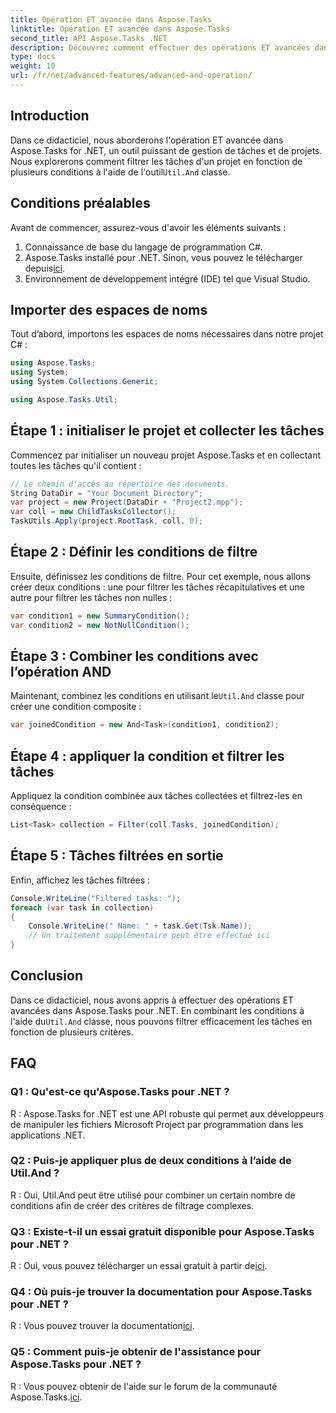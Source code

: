 ```yaml
---
title: Opération ET avancée dans Aspose.Tasks
linktitle: Opération ET avancée dans Aspose.Tasks
second_title: API Aspose.Tasks .NET
description: Découvrez comment effectuer des opérations ET avancées dans Aspose.Tasks pour .NET afin de filtrer efficacement les tâches de projet en fonction de plusieurs critères.
type: docs
weight: 10
url: /fr/net/advanced-features/advanced-and-operation/
---
```

## Introduction

 Dans ce didacticiel, nous aborderons l'opération ET avancée dans Aspose.Tasks for .NET, un outil puissant de gestion de tâches et de projets. Nous explorerons comment filtrer les tâches d'un projet en fonction de plusieurs conditions à l'aide de l'outil`Util.And` classe.

## Conditions préalables

Avant de commencer, assurez-vous d'avoir les éléments suivants :

1. Connaissance de base du langage de programmation C#.
2.  Aspose.Tasks installé pour .NET. Sinon, vous pouvez le télécharger depuis[ici](https://releases.aspose.com/tasks/net/).
3. Environnement de développement intégré (IDE) tel que Visual Studio.

## Importer des espaces de noms

Tout d’abord, importons les espaces de noms nécessaires dans notre projet C# :

```csharp
using Aspose.Tasks;
using System;
using System.Collections.Generic;

using Aspose.Tasks.Util;

```

## Étape 1 : initialiser le projet et collecter les tâches

Commencez par initialiser un nouveau projet Aspose.Tasks et en collectant toutes les tâches qu'il contient :

```csharp
// Le chemin d'accès au répertoire des documents.
String DataDir = "Your Document Directory";
var project = new Project(DataDir + "Project2.mpp");
var coll = new ChildTasksCollector();
TaskUtils.Apply(project.RootTask, coll, 0);
```

## Étape 2 : Définir les conditions de filtre

Ensuite, définissez les conditions de filtre. Pour cet exemple, nous allons créer deux conditions : une pour filtrer les tâches récapitulatives et une autre pour filtrer les tâches non nulles :

```csharp
var condition1 = new SummaryCondition();
var condition2 = new NotNullCondition();
```

## Étape 3 : Combiner les conditions avec l’opération AND

 Maintenant, combinez les conditions en utilisant le`Util.And` classe pour créer une condition composite :

```csharp
var joinedCondition = new And<Task>(condition1, condition2);
```

## Étape 4 : appliquer la condition et filtrer les tâches

Appliquez la condition combinée aux tâches collectées et filtrez-les en conséquence :

```csharp
List<Task> collection = Filter(coll.Tasks, joinedCondition);
```

## Étape 5 : Tâches filtrées en sortie

Enfin, affichez les tâches filtrées :

```csharp
Console.WriteLine("Filtered tasks: ");
foreach (var task in collection)
{
    Console.WriteLine(" Name: " + task.Get(Tsk.Name));
    // Un traitement supplémentaire peut être effectué ici
}
```

## Conclusion

 Dans ce didacticiel, nous avons appris à effectuer des opérations ET avancées dans Aspose.Tasks pour .NET. En combinant les conditions à l'aide du`Util.And` classe, nous pouvons filtrer efficacement les tâches en fonction de plusieurs critères.

## FAQ

### Q1 : Qu'est-ce qu'Aspose.Tasks pour .NET ?

R : Aspose.Tasks for .NET est une API robuste qui permet aux développeurs de manipuler les fichiers Microsoft Project par programmation dans les applications .NET.

### Q2 : Puis-je appliquer plus de deux conditions à l’aide de Util.And ?

R : Oui, Util.And peut être utilisé pour combiner un certain nombre de conditions afin de créer des critères de filtrage complexes.

### Q3 : Existe-t-il un essai gratuit disponible pour Aspose.Tasks pour .NET ?

 R : Oui, vous pouvez télécharger un essai gratuit à partir de[ici](https://releases.aspose.com/).

### Q4 : Où puis-je trouver la documentation pour Aspose.Tasks pour .NET ?

 R : Vous pouvez trouver la documentation[ici](https://reference.aspose.com/tasks/net/).

### Q5 : Comment puis-je obtenir de l'assistance pour Aspose.Tasks pour .NET ?

 R : Vous pouvez obtenir de l'aide sur le forum de la communauté Aspose.Tasks.[ici](https://forum.aspose.com/c/tasks/15).